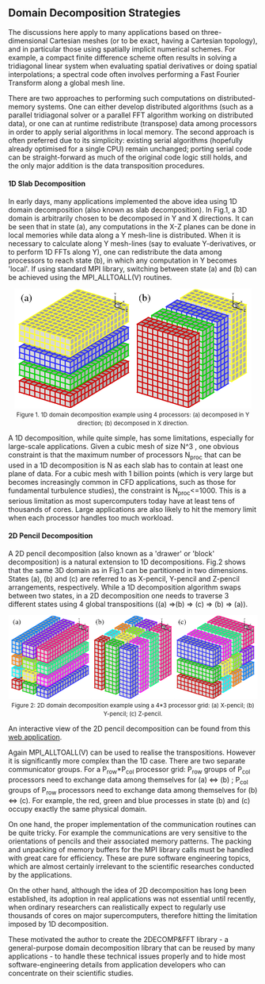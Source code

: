 ## Domain Decomposition Strategies

The discussions here apply to many applications based on three-dimensional Cartesian meshes (or to be exact, having a Cartesian topology), and in particular those using spatially implicit numerical schemes. For example, a compact finite difference scheme often results in solving a tridiagonal linear system when evaluating spatial derivatives or doing spatial interpolations; a spectral code often involves performing a Fast Fourier Transform along a global mesh line.

There are two approaches to performing such computations on distributed-memory systems. One can either develop distributed algorithms (such as a parallel tridiagonal solver or a parallel FFT algorithm working on distributed data), or one can at runtime redistribute (transpose) data among processors in order to apply serial algorithms in local memory. The second approach is often preferred due to its simplicity: existing serial algorithms (hopefully already optimised for a single CPU) remain unchanged; porting serial code can be straight-forward as much of the original code logic still holds, and the only major addition is the data transposition procedures.

#### 1D Slab Decomposition

In early days, many applications implemented the above idea using 1D domain decomposition (also known as slab decomposition). In Fig.1, a 3D domain is arbitrarily chosen to be decomposed in Y and X directions. It can be seen that in state (a), any computations in the X-Z planes can be done in local memories while data along a Y mesh-line is distributed. When it is necessary to calculate along Y mesh-lines (say to evaluate Y-derivatives, or to perform 1D FFTs along Y), one can redistribute the data among processors to reach state (b), in which any computation in Y becomes 'local'. If using standard MPI library, switching between state (a) and (b) can be achieved using the MPI_ALLTOALL(V) routines.

<p align="center">
  <img src="images/1d_decomp.png"><br>
  <span style="font-size:smaller;">Figure 1. 1D domain decomposition example using 4 processors: (a) decomposed in Y direction; (b) decomposed in X direction.</span>
</p>

A 1D decomposition, while quite simple, has some limitations, especially for large-scale applications. Given a cubic mesh of size N^3 , one obvious constraint is that the maximum number of processors N<sub>proc</sub> that can be used in a 1D decomposition is N as each slab has to contain at least one plane of data. For a cubic mesh with 1 billion points (which is very large but becomes increasingly common in CFD applications, such as those for fundamental turbulence studies), the constraint is N<sub>proc</sub><=1000. This is a serious limitation as most supercomputers today have at least tens of thousands of cores. Large applications are also likely to hit the memory limit when each processor handles too much workload.

#### 2D Pencil Decomposition

A 2D pencil decomposition (also known as a 'drawer' or 'block' decomposition) is a natural extension to 1D decompositions. Fig.2 shows that the same 3D domain as in Fig.1 can be partitioned in two dimensions. States (a), (b) and (c) are referred to as X-pencil, Y-pencil and Z-pencil arrangements, respectively. While a 1D decomposition algorithm swaps between two states, in a 2D decomposition one needs to traverse 3 different states using 4 global transpositions ((a) =>(b) => (c) => (b) => (a)).

<p align="center">
  <img src="images/2d_decomp.png"><br>
  <span style="font-size:smaller;">Figure 2: 2D domain decomposition example using a 4*3 processor grid: (a) X-pencil; (b) Y-pencil; (c) Z-pencil.</span>
</p>

An interactive view of the 2D pencil decomposition can be found from this [web application](https://monet.nag.co.uk/2decomp/decomp_map.php).

Again MPI_ALLTOALL(V) can be used to realise the transpositions. However it is significantly more complex than the 1D case. There are two separate communicator groups. For a P<sub>row</sub>*P<sub>col</sub> processor grid: P<sub>row</sub> groups of P<sub>col</sub> processors need to exchange data among themselves for (a) <=> (b) ; P<sub>col</sub> groups of P<sub>row</sub> processors need to exchange data among themselves for (b) <=> (c). For example, the red, green and blue processes in state (b) and (c) occupy exactly the same physical domain.

On one hand, the proper implementation of the communication routines can be quite tricky. For example the communications are very sensitive to the orientations of pencils and their associated memory patterns. The packing and unpacking of memory buffers for the MPI library calls must be handled with great care for efficiency. These are pure software engineering topics, which are almost certainly irrelevant to the scientific researches conducted by the applications.

On the other hand, although the idea of 2D decomposition has long been established, its adoption in real applications was not essential until recently, when ordinary researchers can realistically expect to regularly use thousands of cores on major supercomputers, therefore hitting the limitation imposed by 1D decomposition.

These motivated the author to create the 2DECOMP&FFT library - a general-purpose domain decomposition library that can be reused by many applications - to handle these technical issues properly and to hide most software-engineering details from application developers who can concentrate on their scientific studies.

